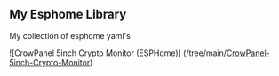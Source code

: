 ## My Esphome Library

My collection of esphome yaml's

![CrowPanel 5inch Crypto Monitor (ESPHome)] (/tree/main/[CrowPanel-5inch-Crypto-Monitor](https://github.com/tomtomdk/my-esp-library/tree/main/CrowPanel-5inch-Crypto-Monitor "CrowPanel-5inch-Crypto-Monitor"))
